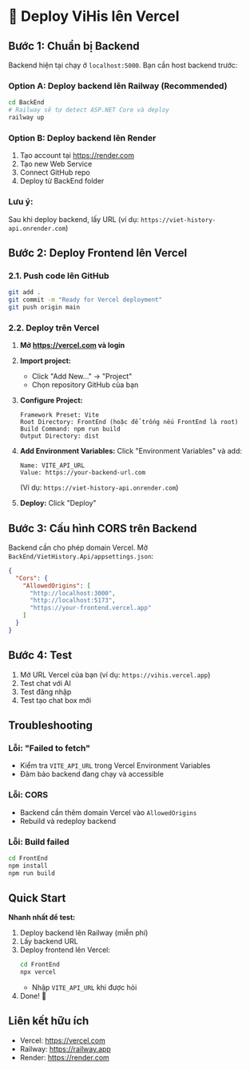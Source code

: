 # 🚀 Deploy ViHis lên Vercel

## Bước 1: Chuẩn bị Backend

Backend hiện tại chạy ở `localhost:5000`. Bạn cần host backend trước:

### Option A: Deploy backend lên Railway (Recommended)
```bash
cd BackEnd
# Railway sẽ tự detect ASP.NET Core và deploy
railway up
```

### Option B: Deploy backend lên Render
1. Tạo account tại https://render.com
2. Tạo new Web Service
3. Connect GitHub repo
4. Deploy từ BackEnd folder

### Lưu ý:
Sau khi deploy backend, lấy URL (ví dụ: `https://viet-history-api.onrender.com`)

## Bước 2: Deploy Frontend lên Vercel

### 2.1. Push code lên GitHub

```bash
git add .
git commit -m "Ready for Vercel deployment"
git push origin main
```

### 2.2. Deploy trên Vercel

1. **Mở https://vercel.com và login**

2. **Import project:**
   - Click "Add New..." → "Project"
   - Chọn repository GitHub của bạn

3. **Configure Project:**
   ```
   Framework Preset: Vite
   Root Directory: FrontEnd (hoặc để trống nếu FrontEnd là root)
   Build Command: npm run build
   Output Directory: dist
   ```

4. **Add Environment Variables:**
   Click "Environment Variables" và add:
   ```
   Name: VITE_API_URL
   Value: https://your-backend-url.com
   ```
   (Ví dụ: `https://viet-history-api.onrender.com`)

5. **Deploy:**
   Click "Deploy"

## Bước 3: Cấu hình CORS trên Backend

Backend cần cho phép domain Vercel. Mở `BackEnd/VietHistory.Api/appsettings.json`:

```json
{
  "Cors": {
    "AllowedOrigins": [
      "http://localhost:3000",
      "http://localhost:5173",
      "https://your-frontend.vercel.app"
    ]
  }
}
```

## Bước 4: Test

1. Mở URL Vercel của bạn (ví dụ: `https://vihis.vercel.app`)
2. Test chat với AI
3. Test đăng nhập
4. Test tạo chat box mới

## Troubleshooting

### Lỗi: "Failed to fetch"
- Kiểm tra `VITE_API_URL` trong Vercel Environment Variables
- Đảm bảo backend đang chạy và accessible

### Lỗi: CORS
- Backend cần thêm domain Vercel vào `AllowedOrigins`
- Rebuild và redeploy backend

### Lỗi: Build failed
```bash
cd FrontEnd
npm install
npm run build
```

## Quick Start

**Nhanh nhất để test:**

1. Deploy backend lên Railway (miễn phí)
2. Lấy backend URL
3. Deploy frontend lên Vercel:
   ```bash
   cd FrontEnd
   npx vercel
   ```
   - Nhập `VITE_API_URL` khi được hỏi
4. Done! 🎉

## Liên kết hữu ích

- Vercel: https://vercel.com
- Railway: https://railway.app
- Render: https://render.com


